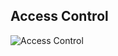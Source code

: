 ## Access Control
![Access Control](https://github.com/user-attachments/assets/3261751a-ce55-42ce-a918-5d50b268c5c1)
